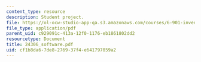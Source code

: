 ```yaml
---
content_type: resource
description: Student project.
file: https://ol-ocw-studio-app-qa.s3.amazonaws.com/courses/6-901-inventions-and-patents-fall-2005/cf1b8da67de8276937f4e641797059a2_24306_software.pdf
file_type: application/pdf
parent_uid: c929091c-413a-12f0-1176-eb1861802dd2
resourcetype: Document
title: 24306_software.pdf
uid: cf1b8da6-7de8-2769-37f4-e641797059a2
---
```

